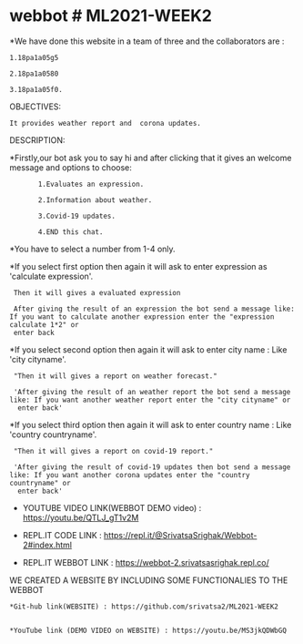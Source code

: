 # webbot # ML2021-WEEK2


*We have done this website in a team of three and the collaborators are :

    1.18pa1a05g5
   
    2.18pa1a0580
   
    3.18pa1a05f0.

 OBJECTIVES: 
 
    It provides weather report and  corona updates.
 
 DESCRIPTION:
 
 *Firstly,our bot ask you to say hi and after clicking that it gives an welcome message and options to choose:
   
           1.Evaluates an expression.
           
           2.Information about weather.
           
           3.Covid-19 updates.
           
           4.END this chat.
           
 *You have to select a number from 1-4 only.
  
   
 *If you select first option then again it will ask to enter expression as 'calculate expression'.
  
     Then it will gives a evaluated expression
     
     After giving the result of an expression the bot send a message like: If you want to calculate another expression enter the "expression calculate 1*2" or
     enter back
         
         
 *If you select second option then again it will ask to enter city name : Like 'city cityname'.
  
     "Then it will gives a report on weather forecast."
     
     'After giving the result of an weather report the bot send a message like: If you want another weather report enter the "city cityname" or
      enter back'
  
 
  *If you select third option then again it will ask to enter country name : Like 'country countryname'.
  
     "Then it will gives a report on covid-19 report."
     
     'After giving the result of covid-19 updates then bot send a message like: If you want another corona updates enter the "country countryname" or
      enter back' 
     
   
   * YOUTUBE VIDEO LINK(WEBBOT DEMO video) : https://youtu.be/QTLJ_gT1v2M
   
   
   * REPL.IT CODE LINK : https://repl.it/@SrivatsaSrighak/Webbot-2#index.html
   
   
   * REPL.IT WEBBOT LINK : https://webbot-2.srivatsasrighak.repl.co/
   
   WE CREATED A WEBSITE BY INCLUDING SOME FUNCTIONALIES TO THE WEBBOT

    *Git-hub link(WEBSITE) : https://github.com/srivatsa2/ML2021-WEEK2
      

    *YouTube link (DEMO VIDEO on WEBSITE) : https://youtu.be/MS3jkQDWbGQ
   
   
  
   
   
   
   
   
   
  







         
